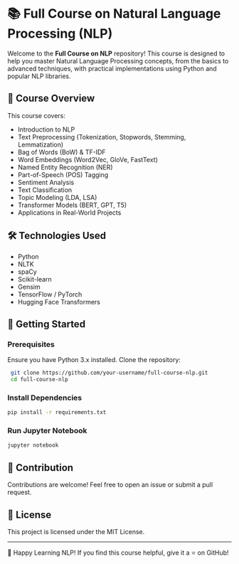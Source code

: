 # 📚 Full Course on Natural Language Processing (NLP)

Welcome to the **Full Course on NLP** repository! This course is designed to help you master Natural Language Processing concepts, from the basics to advanced techniques, with practical implementations using Python and popular NLP libraries.

## 🚀 Course Overview

This course covers:
- Introduction to NLP
- Text Preprocessing (Tokenization, Stopwords, Stemming, Lemmatization)
- Bag of Words (BoW) & TF-IDF
- Word Embeddings (Word2Vec, GloVe, FastText)
- Named Entity Recognition (NER)
- Part-of-Speech (POS) Tagging
- Sentiment Analysis
- Text Classification
- Topic Modeling (LDA, LSA)
- Transformer Models (BERT, GPT, T5)
- Applications in Real-World Projects

## 🛠 Technologies Used
- Python
- NLTK
- spaCy
- Scikit-learn
- Gensim
- TensorFlow / PyTorch
- Hugging Face Transformers

## 🏁 Getting Started

### Prerequisites
Ensure you have Python 3.x installed. Clone the repository:
```sh
 git clone https://github.com/your-username/full-course-nlp.git
 cd full-course-nlp
```

### Install Dependencies
```sh
pip install -r requirements.txt
```

### Run Jupyter Notebook
```sh
jupyter notebook
```

## 📌 Contribution
Contributions are welcome! Feel free to open an issue or submit a pull request.

## 📜 License
This project is licensed under the MIT License.

---
🚀 Happy Learning NLP! If you find this course helpful, give it a ⭐ on GitHub!

